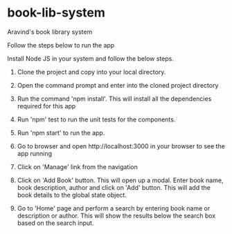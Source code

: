 # book-lib-system
Aravind's book library system

Follow the steps below to run the app

Install Node JS in your system and follow the below steps. 

1) Clone the project and copy into your local directory.

2) Open the command prompt and enter into the cloned project directory

3) Run the command 'npm install'. This will install all the dependencies required for this app

4) Run 'npm' test to run the unit tests for the components.

5) Run 'npm start' to run the app.

6) Go to browser and open http://localhost:3000 in your browser to see the app running

7) Click on 'Manage' link from the navigation

8) Click on 'Add Book' button. This will open up a modal. Enter book name, book description, author and click on 'Add' button. This will add the book details to the global state object.

9) Go to 'Home' page and perform a search by entering book name or description or author. This will show the results below the search box based on the search input.
